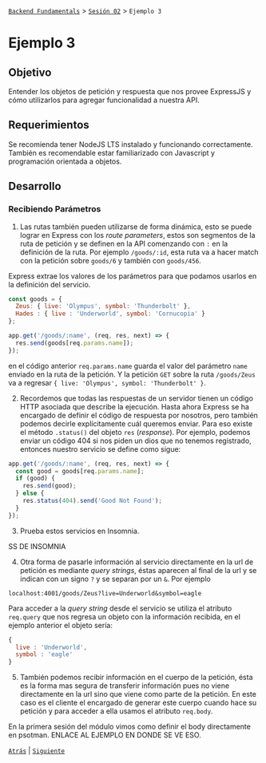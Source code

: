 [`Backend Fundamentals`](../../README.md) > [`Sesión 02`](../README.md) > `Ejemplo 3`

# Ejemplo 3

## Objetivo

Entender los objetos de petición y respuesta que nos provee ExpressJS y cómo utilizarlos para agregar funcionalidad a nuestra API.

## Requerimientos

Se recomienda tener NodeJS LTS instalado y funcionando correctamente. También es recomendable estar familiarizado con Javascript y programación orientada a objetos.

## Desarrollo

### Recibiendo Parámetros

1. Las rutas también pueden utilizarse de forma dinámica, esto se puede lograr en Express con los *route parameters*, estos son segmentos de la ruta de petición y se definen en la API comenzando con `:` en la definición de la ruta. Por ejemplo `/goods/:id`, esta ruta va a hacer match con la petición sobre `goods/6` y también con `goods/456`.

Express extrae los valores de los parámetros para que podamos usarlos en la definición del servicio.

```javascript
const goods = { 
  Zeus: { live: 'Olympus', symbol: 'Thunderbolt' }, 
  Hades : { live : 'Underworld', symbol: 'Cornucopia' } 
};

app.get('/goods/:name', (req, res, next) => {
  res.send(goods[req.params.name]);
});
```

en el código anterior `req.params.name` guarda el valor del parámetro `name` enviado en la ruta de la petición. Y la petición `GET` sobre la ruta `/goods/Zeus` va a regresar `{ live: 'Olympus', symbol: 'Thunderbolt' }`.


2. Recordemos que todas las respuestas de un servidor tienen un código HTTP asociada que describe la ejecución. Hasta ahora Express se ha encargado de definir el código de respuesta por nosotros, pero también podemos decirle explícitamente cuál queremos enviar. Para eso existe el método `.status()` del objeto `res` (*response*). Por ejemplo, podemos enviar un código 404 si nos piden un dios que no tenemos registrado, entonces nuestro servicio se define como sigue:

```javascript
app.get('/goods/:name', (req, res, next) => {
  const good = goods[req.params.name];
  if (good) {
    res.send(good);
  } else {
    res.status(404).send('Good Not Found');
  }
});
```

3. Prueba estos servicios en Insomnia.

SS DE INSOMNIA


4. Otra forma de pasarle información al servicio directamente en la url de petición es mediante *query strings*, éstas aparecen al final de la url y se indican con un signo `?` y se separan por un `&`. Por ejemplo 

```
localhost:4001/goods/Zeus?live=Underworld&symbol=eagle
```

Para acceder a la *query string* desde el servicio se utiliza el atributo `req.query` que nos regresa un objeto con la información recibida, en el ejemplo anterior el objeto sería:

```javascript
{
  live : 'Underworld',
  symbol : 'eagle'
}
```

5. También podemos recibir información en el cuerpo de la petición, ésta es la forma mas segura de transferir información pues no viene directamente en la url sino que viene como parte de la petición. En este caso es el cliente el encargado de generar este cuerpo cuando hace su petición y para acceder a ella usamos el atributo `req.body`.

En la primera sesión del módulo vimos como definir el body directamente en psotman. ENLACE AL EJEMPLO EN DONDE SE VE ESO.
 
[`Atrás`](../Reto-02) | [`Siguiente`](../Reto-03)
